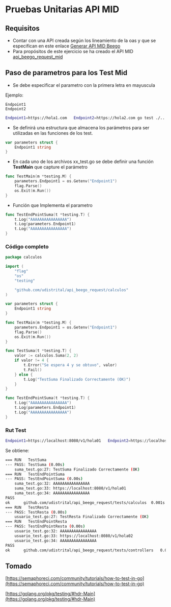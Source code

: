 # Pruebas Unitarias API MID


## Requisitos

- Contar con una API creada según los lineamiento de la oas y que se especifican en este enlace [Generar API MID Beego]()
- Para propósitos de este ejercicio se ha creado el API MID [api_beego_request_mid]()

## Paso de parametros para los Test Mid

- Se debe especificar el parametro con la primera letra en mayuscula

Ejemplo:

    Endpoint1
    Endpoint2

```bash
Endpoint1=https://hola1.com   Endpoint2=https://hola2.com go test ./... -v
```

- Se definirá una  estructura que almacena los parámetros para ser utilizadas en las funciones de los test.

```go
var parameters struct {
	Endpoint1 string
}
```

- En cada uno de los archivos xx_test.go se debe definir una función **TestMain** que capture el parámetro

```go
func TestMain(m *testing.M) {
	parameters.Endpoint1 = os.Getenv("Endpoint1")
	flag.Parse()
	os.Exit(m.Run())
}
```

- Función que Implementa el parametro

```go
func TestEndPointSuma(t *testing.T) {
	t.Log("AAAAAAAAAAAAAAAA")
	t.Log(parameters.Endpoint1)
	t.Log("AAAAAAAAAAAAAAAA")
}
```

### Código completo


```go
package calculos

import (
	"flag"
	"os"
	"testing"

	"github.com/udistrital/api_beego_request/calculos"
)

var parameters struct {
	Endpoint1 string
}

func TestMain(m *testing.M) {
	parameters.Endpoint1 = os.Getenv("Endpoint1")
	flag.Parse()
	os.Exit(m.Run())
}

func TestSuma(t *testing.T) {
	valor := calculos.Suma(2, 2)
	if valor != 4 {
		t.Error("Se espera 4 y se obtuvo", valor)
		t.Fail()
	} else {
		t.Log("TestSuma Finalizado Correctamente (OK)")
	}
}

func TestEndPointSuma(t *testing.T) {
	t.Log("AAAAAAAAAAAAAAAA")
	t.Log(parameters.Endpoint1)
	t.Log("AAAAAAAAAAAAAAAA")
}
```

### Rut Test

```bash
Endpoint1=https://localhost:8080/v1/hola01   Endpoint2=https://localhost:8080/v1/hola02 go test ./... -v
```

Se obtiene:

```bash
=== RUN   TestSuma
--- PASS: TestSuma (0.00s)
    suma_test.go:27: TestSuma Finalizado Correctamente (OK)
=== RUN   TestEndPointSuma
--- PASS: TestEndPointSuma (0.00s)
    suma_test.go:32: AAAAAAAAAAAAAAAA
    suma_test.go:33: https://localhost:8080/v1/hola01
    suma_test.go:34: AAAAAAAAAAAAAAAA
PASS
ok  	github.com/udistrital/api_beego_request/tests/calculos	0.001s
=== RUN   TestResta
--- PASS: TestResta (0.00s)
    usuario_test.go:27: TestResta Finalizado Correctamente (OK)
=== RUN   TestEndPointResta
--- PASS: TestEndPointResta (0.00s)
    usuario_test.go:32: AAAAAAAAAAAAAAAA
    usuario_test.go:33: https://localhost:8080/v1/hola02
    usuario_test.go:34: AAAAAAAAAAAAAAAA
PASS
ok  	github.com/udistrital/api_beego_request/tests/controllers	0.003s
```


## Tomado

[https://semaphoreci.com/community/tutorials/how-to-test-in-go](https://semaphoreci.com/community/tutorials/how-to-test-in-go)

[https://golang.org/pkg/testing/#hdr-Main](https://golang.org/pkg/testing/#hdr-Main)

